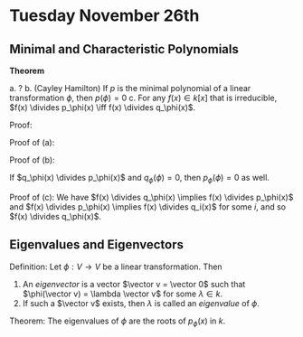 # Tuesday November 26th

## Minimal and Characteristic Polynomials

**Theorem**

a. ?
b. (Cayley Hamilton) If $p$ is the minimal polynomial of a linear transformation $\phi$, then $p(\phi) = 0$
c. For any $f(x) \in k[x]$ that is irreducible, $f(x) \divides p_\phi(x) \iff f(x) \divides q_\phi(x)$.


Proof:

Proof of (a):

Proof of (b):

If $q_\phi(x) \divides p_\phi(x)$ and $q_\phi(\phi) = 0$, then $p_\phi(\phi) = 0$ as well.

Proof of (c):
We have $f(x) \divides q_\phi(x) \implies f(x) \divides p_\phi(x)$ and $f(x) \divides p_\phi(x) \implies f(x) \divides q_i(x)$ for some $i$, and so $f(x) \divides q_\phi(x)$.

## Eigenvalues and Eigenvectors

Definition:
Let $\phi: V\to V$ be a linear transformation. Then

1. An *eigenvector* is a vector $\vector v = \vector 0$ such that $\phi(\vector v) = \lambda \vector v$ for some $\lambda \in k$.
2. If such a $\vector v$ exists, then $\lambda$ is called an *eigenvalue* of $\phi$.

Theorem:
The eigenvalues of $\phi$ are the roots of $p_\phi(x)$ in $k$.
